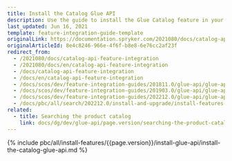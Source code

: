 ```yaml
---
title: Install the Catalog Glue API
description: Use the guide to install the Glue Catalog feature in your project.
last_updated: Jun 16, 2021
template: feature-integration-guide-template
originalLink: https://documentation.spryker.com/2021080/docs/catalog-api-feature-integration
originalArticleId: 8e4c8246-966e-4f6f-b8e8-6e76cc2af23f
redirect_from:
  - /2021080/docs/catalog-api-feature-integration
  - /2021080/docs/en/catalog-api-feature-integration
  - /docs/catalog-api-feature-integration
  - /docs/en/catalog-api-feature-integration
  - /docs/scos/dev/feature-integration-guides/201811.0/glue-api/glue-api-catalog-feature-integration.html
  - /docs/scos/dev/feature-integration-guides/201903.0/glue-api/glue-api-catalog-feature-integration.html
  - /docs/scos/dev/feature-integration-guides/202212.0/glue-api/glue-api-catalog-feature-integration.html
  - /docs/pbc/all/search/202212.0/install-and-upgrade/install-features-and-glue-api/install-the-catalog-glue-api.html
related:
  - title: Searching the product catalog
    link: docs/dg/dev/glue-api/page.version/searching-the-product-catalog.html
---
```


{% include pbc/all/install-features/{{page.version}}/install-glue-api/install-the-catalog-glue-api.md %} <!-- To edit, see /_includes/pbc/all/install-features/202212.0/install-glue-api/install-the-catalog-glue-api.md -->
